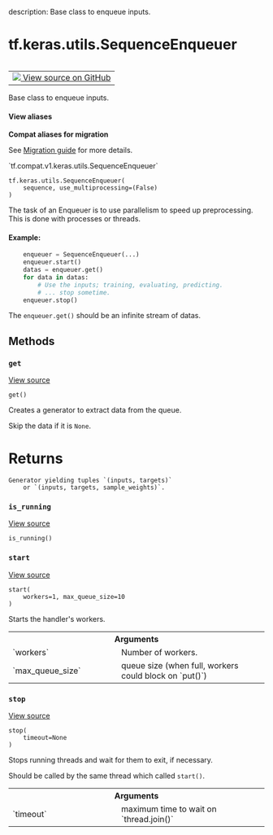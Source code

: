 description: Base class to enqueue inputs.

<div itemscope itemtype="http://developers.google.com/ReferenceObject">
<meta itemprop="name" content="tf.keras.utils.SequenceEnqueuer" />
<meta itemprop="path" content="Stable" />
<meta itemprop="property" content="__init__"/>
<meta itemprop="property" content="get"/>
<meta itemprop="property" content="is_running"/>
<meta itemprop="property" content="start"/>
<meta itemprop="property" content="stop"/>
</div>

# tf.keras.utils.SequenceEnqueuer

<!-- Insert buttons and diff -->

<table class="tfo-notebook-buttons tfo-api nocontent" align="left">
<td>
  <a target="_blank" href="https://github.com/tensorflow/tensorflow/blob/r2.2/tensorflow/python/keras/utils/data_utils.py#L666-L791">
    <img src="https://www.tensorflow.org/images/GitHub-Mark-32px.png" />
    View source on GitHub
  </a>
</td>
</table>



Base class to enqueue inputs.

<section class="expandable">
  <h4 class="showalways">View aliases</h4>
  <p>
<b>Compat aliases for migration</b>
<p>See
<a href="https://www.tensorflow.org/guide/migrate">Migration guide</a> for
more details.</p>
<p>`tf.compat.v1.keras.utils.SequenceEnqueuer`</p>
</p>
</section>

<pre class="devsite-click-to-copy prettyprint lang-py tfo-signature-link">
<code>tf.keras.utils.SequenceEnqueuer(
    sequence, use_multiprocessing=(False)
)
</code></pre>



<!-- Placeholder for "Used in" -->

The task of an Enqueuer is to use parallelism to speed up preprocessing.
This is done with processes or threads.

#### Example:



```python
    enqueuer = SequenceEnqueuer(...)
    enqueuer.start()
    datas = enqueuer.get()
    for data in datas:
        # Use the inputs; training, evaluating, predicting.
        # ... stop sometime.
    enqueuer.stop()
```

The `enqueuer.get()` should be an infinite stream of datas.

## Methods

<h3 id="get"><code>get</code></h3>

<a target="_blank" href="https://github.com/tensorflow/tensorflow/blob/r2.2/tensorflow/python/keras/utils/data_utils.py#L782-L791">View source</a>

<pre class="devsite-click-to-copy prettyprint lang-py tfo-signature-link">
<code>get()
</code></pre>

Creates a generator to extract data from the queue.

Skip the data if it is `None`.
# Returns
    Generator yielding tuples `(inputs, targets)`
        or `(inputs, targets, sample_weights)`.

<h3 id="is_running"><code>is_running</code></h3>

<a target="_blank" href="https://github.com/tensorflow/tensorflow/blob/r2.2/tensorflow/python/keras/utils/data_utils.py#L717-L718">View source</a>

<pre class="devsite-click-to-copy prettyprint lang-py tfo-signature-link">
<code>is_running()
</code></pre>




<h3 id="start"><code>start</code></h3>

<a target="_blank" href="https://github.com/tensorflow/tensorflow/blob/r2.2/tensorflow/python/keras/utils/data_utils.py#L720-L738">View source</a>

<pre class="devsite-click-to-copy prettyprint lang-py tfo-signature-link">
<code>start(
    workers=1, max_queue_size=10
)
</code></pre>

Starts the handler's workers.


<!-- Tabular view -->
 <table class="responsive fixed orange">
<colgroup><col width="214px"><col></colgroup>
<tr><th colspan="2">Arguments</th></tr>

<tr>
<td>
`workers`
</td>
<td>
Number of workers.
</td>
</tr><tr>
<td>
`max_queue_size`
</td>
<td>
queue size
(when full, workers could block on `put()`)
</td>
</tr>
</table>



<h3 id="stop"><code>stop</code></h3>

<a target="_blank" href="https://github.com/tensorflow/tensorflow/blob/r2.2/tensorflow/python/keras/utils/data_utils.py#L745-L759">View source</a>

<pre class="devsite-click-to-copy prettyprint lang-py tfo-signature-link">
<code>stop(
    timeout=None
)
</code></pre>

Stops running threads and wait for them to exit, if necessary.

Should be called by the same thread which called `start()`.

<!-- Tabular view -->
 <table class="responsive fixed orange">
<colgroup><col width="214px"><col></colgroup>
<tr><th colspan="2">Arguments</th></tr>

<tr>
<td>
`timeout`
</td>
<td>
maximum time to wait on `thread.join()`
</td>
</tr>
</table>





